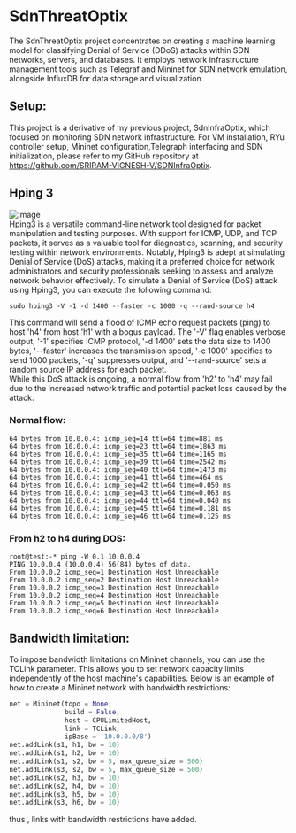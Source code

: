 # SdnThreatOptix
The SdnThreatOptix project concentrates on creating a machine learning model for classifying Denial of Service (DDoS) attacks within SDN networks, servers, and databases. It employs network infrastructure management tools such as Telegraf and Mininet for SDN network emulation, alongside InfluxDB for data storage and visualization.

## Setup:
This project is a derivative of my previous project, SdnInfraOptix, which focused on monitoring SDN network infrastructure. For VM installation, RYu controller setup, Mininet configuration,Telegraph interfacing and SDN initialization, please refer to my GitHub repository at https://github.com/SRIRAM-VIGNESH-V/SDNInfraOptix.

## Hping 3
![image](https://github.com/SRIRAM-VIGNESH-V/SdnThreatOptix/assets/159048515/fc99e2cc-de44-46e5-aa1d-6e772ea9eb4e)<br>
Hping3 is a versatile command-line network tool designed for packet manipulation and testing purposes. With support for ICMP, UDP, and TCP packets, it serves as a valuable tool for diagnostics, scanning, and security testing within network environments. Notably, Hping3 is adept at simulating Denial of Service (DoS) attacks, making it a preferred choice for network administrators and security professionals seeking to assess and analyze network behavior effectively.
To simulate a Denial of Service (DoS) attack using Hping3, you can execute the following command:<br>
```
sudo hping3 -V -1 -d 1400 --faster -c 1000 -q --rand-source h4
```
This command will send a flood of ICMP echo request packets (ping) to host 'h4' from host 'h1' with a bogus payload. The '-V' flag enables verbose output, '-1' specifies ICMP protocol, '-d 1400' sets the data size to 1400 bytes, '--faster' increases the transmission speed, '-c 1000' specifies to send 1000 packets, '-q' suppresses output, and '--rand-source' sets a random source IP address for each packet.<br>
While this DoS attack is ongoing, a normal flow from 'h2' to 'h4' may fail due to the increased network traffic and potential packet loss caused by the attack.<br>
### Normal flow:<br>
```
64 bytes from 10.0.0.4: icmp_seq=14 ttl=64 time=881 ms
64 bytes from 10.0.0.4: icmp_seq=23 ttl=64 time=1863 ms
64 bytes from 10.0.0.4: icmp_seq=35 ttl=64 time=1165 ms
64 bytes from 10.0.0.4: icmp_seq=39 ttl=64 time=2542 ms
64 bytes from 10.0.0.4: icmp_seq=40 ttl=64 time=1473 ms
64 bytes from 10.0.0.4: icmp_seq=41 ttl=64 time=464 ms
64 bytes from 10.0.0.4: icmp_seq=42 ttl=64 time=0.050 ms
64 bytes from 10.0.0.4: icmp_seq=43 ttl=64 time=0.063 ms
64 bytes from 10.0.0.4: icmp_seq=44 ttl=64 time=0.040 ms
64 bytes from 10.0.0.4: icmp_seq=45 ttl=64 time=0.181 ms
64 bytes from 10.0.0.4: icmp_seq=46 ttl=64 time=0.125 ms
```
### From h2 to h4 during DOS:<br>
```
root@test:-* ping -W 0.1 10.0.0.4
PING 10.0.0.4 (10.0.0.4) 56(84) bytes of data.
From 10.0.0.2 icmp_seq=1 Destination Host Unreachable
From 10.0.0.2 icmp_seq=2 Destination Host Unreachable
From 10.0.0.2 icmp_seq=3 Destination Host Unreachable
From 10.0.0.2 icmp_seq=4 Destination Host Unreachable
From 10.0.0.2 icmp_seq=5 Destination Host Unreachable
From 10.0.0.2 icmp_seq=6 Destination Host Unreachable
```
## Bandwidth limitation: 
To impose bandwidth limitations on Mininet channels, you can use the TCLink parameter. This allows you to set network capacity limits independently of the host machine's capabilities. Below is an example of how to create a Mininet network with bandwidth restrictions:<br>
```python
net = Mininet(topo = None,
              build = False,
              host = CPULimitedHost,
              link = TCLink,
              ipBase = '10.0.0.0/8')
net.addLink(s1, h1, bw = 10)
net.addLink(s1, h2, bw = 10)
net.addLink(s1, s2, bw = 5, max_queue_size = 500)
net.addLink(s3, s2, bw = 5, max_queue_size = 500)
net.addLink(s2, h3, bw = 10)
net.addLink(s2, h4, bw = 10)
net.addLink(s3, h5, bw = 10)
net.addLink(s3, h6, bw = 10)
```
thus , links with bandwidth restrictions have added.








